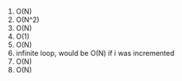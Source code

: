 1. O(N)
2. O(N^2)
3. O(N)
4. O(1)
5. O(N)
6. infinite loop, would be O(N) if i was incremented
7. O(N)
8. O(N)
